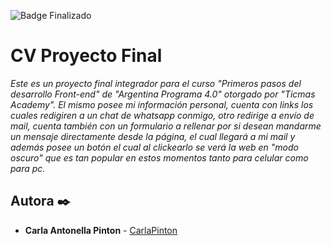 ![Badge Finalizado](https://img.shields.io/badge/STATUS-FINALIZADO-orange)
# CV Proyecto Final

_Este es un proyecto final integrador para el curso "Primeros pasos del desarrollo Front-end" de "Argentina Programa 4.0" otorgado por "Ticmas Academy". El mismo posee mi información personal, cuenta con links los cuales redigiren a un chat de whatsapp conmigo, otro redirige a envío de mail, cuenta también con un formulario a rellenar por si desean mandarme un mensaje directamente desde la página, el cual llegará a mi mail y además posee un botón el cual al clickearlo se verá la web en "modo oscuro" que es tan popular en estos momentos tanto para celular como para pc._

## Autora ✒️
* **Carla Antonella Pinton** - [CarlaPinton](https://github.com/CarlaPinton)